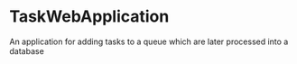 # TaskWebApplication

An application for adding tasks to a queue which are later processed into a database
